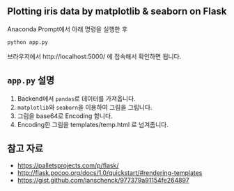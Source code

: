 ## Plotting iris data by matplotlib & seaborn on Flask
Anaconda Prompt에서 아래 명령을 실행한 후
```bash
python app.py
```

브라우저에서 http://localhost:5000/ 에 접속해서 확인하면 됩니다.


## `app.py` 설명
1. Backend에서 `pandas`로 데이터를 가져옵니다.
2. `matplotlib`와 `seaborn`을 이용하여 그림을 그립니다.
3. 그림을 base64로 Encoding 합니다.
4. Encoding한 그림을 templates/temp.html 로 넘겨줍니다.



## 참고 자료
- https://palletsprojects.com/p/flask/
- http://flask.pocoo.org/docs/1.0/quickstart/#rendering-templates
- https://gist.github.com/ianschenck/977379a91154fe264897
